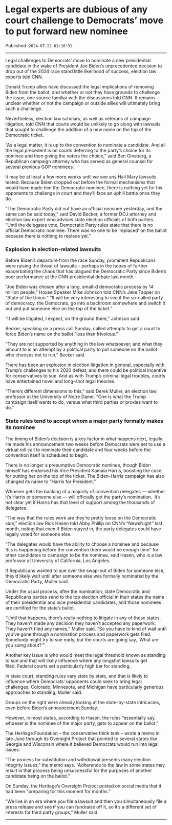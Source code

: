 # Legal experts are dubious of any court challenge to Democrats’ move to put forward new nominee

Published :`2024-07-22 01:10:31`

---

Legal challenges to Democrats’ move to nominate a new presidential candidate in the wake of President Joe Biden’s unprecedented decision to drop out of the 2024 race stand little likelihood of success, election law experts told CNN.

Donald Trump allies have discussed the legal implications of removing Biden from the ballot, and whether or not they have grounds to challenge the issue, one source familiar with the discussions told CNN. It remains unclear whether or not the campaign or outside allies will ultimately bring such a challenge.

Nevertheless, election law scholars, as well as veterans of campaign litigation, told CNN that courts would be unlikely to go along with lawsuits that sought to challenge the addition of a new name on the top of the Democratic ticket.

“As a legal matter, it is up to the convention to nominate a candidate. And all the legal precedent is on courts deferring to the party’s choice for its nominee and then giving the voters the choice,” said Ben Ginsberg, a Republican campaign attorney who has served as general counsel for several previous GOP nominees.

It may be at least a few more weeks until we see any Hail Mary lawsuits tested. Because Biden dropped out before the formal mechanisms that would have made him the Democratic nominee, there is nothing yet for his opponents to challenge in court and they’ll face an uphill battle once they do.

“The Democratic Party did not have an official nominee yesterday, and the same can be said today,” said David Becker, a former DOJ attorney and election law expert who advises state election officials of both parties. “Until the delegates vote, Democratic Party rules state that there is no official Democratic nominee. There was no one to be ‘replaced’ on the ballot because there is nothing to replace yet.”

### Explosion in election-related lawsuits

Before Biden’s departure from the race Sunday, prominent Republicans were raising the threat of lawsuits – perhaps in the hopes of further exacerbating the chaos that has plagued the Democratic Party since Biden’s poor performance at the CNN presidential debate last month.

“Joe Biden was chosen after a long, small-d democratic process by 14 million people,” House Speaker Mike Johnson told CNN’s Jake Tapper on “State of the Union.” “It will be very interesting to see if the so-called party of democracy, the Democrats, go into a backroom somewhere and switch it out and put someone else on the top of the ticket.”

“It will be litigated, I expect, on the ground there,” Johnson said.

Becker, speaking on a press call Sunday, called attempts to get a court to force Biden’s name on the ballot “less than frivolous.”

“They are not supported by anything in the law whatsoever, and what they amount to is an attempt by a political party to put someone on the ballot who chooses not to run,” Becker said.

There has been an explosion in election litigation in general, especially with Trump’s challenges to his 2020 defeat, and there could be political incentive for conservatives to sue. And as with Trump’s criminal legal troubles, courts have entertained novel and long-shot legal theories.

“There’s different dimensions to this,” said Derek Muller, an election law professor at the University of Notre Dame. “One is what the Trump campaign itself wants to do, versus what third parties or proxies want to do.”

### State rules tend to accept whom a major party formally makes its nominee

The timing of Biden’s decision is a key factor in what happens next, legally. He made his announcement two weeks before Democrats were set to use a virtual roll call to nominate their candidate and four weeks before the convention itself is scheduled to begin.

There is no longer a presumptive Democratic nominee, though Biden himself has endorsed his Vice President Kamala Harris, boosting the case for putting her on the top of the ticket. The Biden-Harris campaign has also changed its name to “Harris for President.”

Whoever gets the backing of a majority of convention delegates — whether it’s Harris or someone else — will officially get the party’s nomination.  It’s not clear yet if Harris has that level of support among the thousands of delegates.

“The way that the rules work are they’re pretty loose on the Democratic side,” election law Rick Hasen told Abby Phillip on CNN’s “NewsNight” last month, noting that even if Biden stayed in, the party delegates could have legally voted for someone else.

“The delegates would have the ability to choose a nominee and because this is happening before the convention there would be enough time” for other candidates to campaign to be the nominee, said Hasen, who is a law professor at University of California, Los Angeles.

If Republicans wanted to sue over the swap-out of Biden for someone else, they’d likely wait until after someone else was formally nominated by the Democratic Party, Muller said.

Under the usual process, after the nomination, state Democratic and Republicans parties send to the top election official in their states the name of their presidential and vice presidential candidates, and those nominees are certified for the state’s ballot.

“Until that happens, there’s really nothing to litigate in any of these states. They haven’t made any decision they haven’t accepted any paperwork. They haven’t filed any names,” Muller said. “So you have to kind of wait until you’ve gone through a nomination process and paperwork gets filed. Somebody might try to sue early, but the courts are going say, ‘What are you suing about?’”

Another key issue is who would meet the legal threshold known as standing to sue and that will likely influence where any longshot lawsuits get filed. Federal courts set a particularly high bar for standing.

In state court, standing rules vary state by state, and that is likely to influence where Democrats’ opponents could seek to bring legal challenges; Colorado, Minnesota, and Michigan have particularly generous approaches to standing, Muller said.

Groups on the right were already looking at the state-by-state intricacies, even before Biden’s announcement Sunday.

However, in most states, according to Hasen, the rules “essentially say, whoever is the nominee of the major party, gets to appear on the ballot.”

The Heritage Foundation – the conservative think tank – wrote a memo in late June through its Oversight Project that pointed to several states like Georgia and Wisconsin where it believed Democrats would run into legal issues.

“The process for substitution and withdrawal presents many election integrity issues,” the memo says. “Adherence to the law in some states may result in that process being unsuccessful for the purposes of another candidate being on the ballot.”

On Sunday, the Heritage’s Oversight Project posted on social media that it had been “preparing for this moment for months.”

“We live in an era where you file a lawsuit and then you simultaneously file a press release and see if you can fundraise off it, so it’s a different set of interests for third party groups,” Muller said.

---

